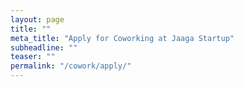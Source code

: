 ```yaml
---
layout: page
title: ""
meta_title: "Apply for Coworking at Jaaga Startup"
subheadline: ""
teaser: ""
permalink: "/cowork/apply/"
---
```


<!-- BEGIN Podio web form -->
<!-- <script src="https://podio.com/webforms/15849774/1063933.js"></script>
<script type="text/javascript">
  _podioWebForm.render("1063933")
</script>
<noscript>
  <a href="https://podio.com/webforms/15849774/1063933" target="_blank">Apply to Jaaga Startup</a>
</noscript> -->
<!-- END Podio web form -->

<!-- <iframe src='https://forms.zohopublic.com/tejpochiraju/form/ApplytoJaagaStartup/formperma/1a5E80Hf0E4d6C604HM4B6dm2' width="760" height="400" frameborder="0" marginheight="0" marginwidth="0"></iframe> -->

<script src='https://crm.zoho.com/crm/WebFormServeServlet?rid=828e80b757aa4c8b51cb28844519012dad19e2e35bcbed05ceee03d86d27505agidac0a5a33182d0fb92646e4eafbcc26c75b1f951c69a6fc280e519f05b7fb5822&script=$sYG'></script>
